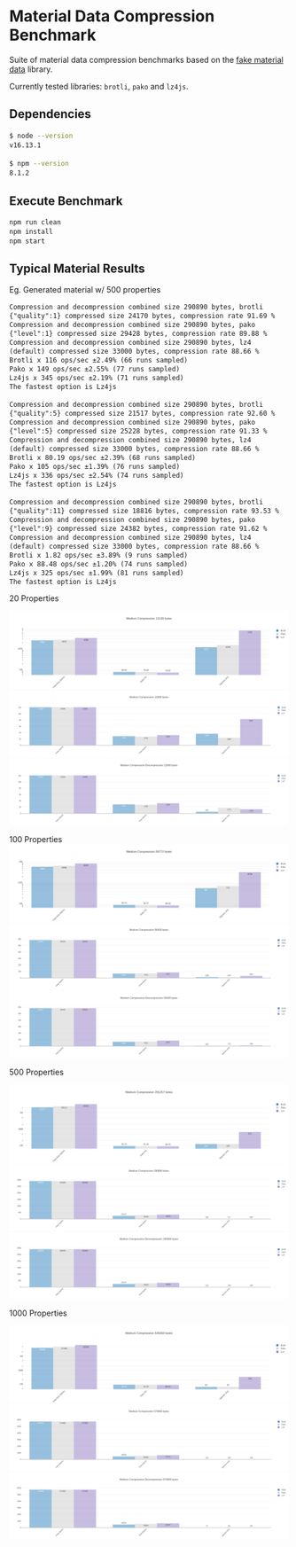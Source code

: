 # Material Data Compression Benchmark

Suite of material data compression benchmarks based on the [fake material data](https://github.com/dstanesc/fake-material-data) library.

Currently tested libraries: `brotli`, `pako` and `lz4js`.

## Dependencies

```sh
$ node --version
v16.13.1

$ npm --version
8.1.2
```

## Execute Benchmark

```sh
npm run clean
npm install
npm start
```

## Typical Material Results

Eg. Generated material w/ 500 properties
```
Compression and decompression combined size 290890 bytes, brotli {"quality":1} compressed size 24170 bytes, compression rate 91.69 %
Compression and decompression combined size 290890 bytes, pako {"level":1} compressed size 29428 bytes, compression rate 89.88 %
Compression and decompression combined size 290890 bytes, lz4 (default) compressed size 33000 bytes, compression rate 88.66 %
Brotli x 116 ops/sec ±2.49% (66 runs sampled)
Pako x 149 ops/sec ±2.55% (77 runs sampled)
Lz4js x 345 ops/sec ±2.19% (71 runs sampled)
The fastest option is Lz4js

Compression and decompression combined size 290890 bytes, brotli {"quality":5} compressed size 21517 bytes, compression rate 92.60 %
Compression and decompression combined size 290890 bytes, pako {"level":5} compressed size 25228 bytes, compression rate 91.33 %
Compression and decompression combined size 290890 bytes, lz4 (default) compressed size 33000 bytes, compression rate 88.66 %
Brotli x 80.19 ops/sec ±2.39% (68 runs sampled)
Pako x 105 ops/sec ±1.39% (76 runs sampled)
Lz4js x 336 ops/sec ±2.54% (74 runs sampled)
The fastest option is Lz4js

Compression and decompression combined size 290890 bytes, brotli {"quality":11} compressed size 18816 bytes, compression rate 93.53 %
Compression and decompression combined size 290890 bytes, pako {"level":9} compressed size 24382 bytes, compression rate 91.62 %
Compression and decompression combined size 290890 bytes, lz4 (default) compressed size 33000 bytes, compression rate 88.66 %
Brotli x 1.82 ops/sec ±3.89% (9 runs sampled)
Pako x 88.48 ops/sec ±1.20% (74 runs sampled)
Lz4js x 325 ops/sec ±1.99% (81 runs sampled)
The fastest option is Lz4js

```
20 Properties

![](./img/13126-medc-rate.png)
![](./img/12068-medc.png)
![](./img/12068-medcd.png)

100 Properties
![](/img/56772-medc-rate.png)
![](./img/58428-medc.png)
![](./img/58428-medcd.png)

500 Properties

![](./img/291257-medc-rate.png)
![](./img/290890-medc.png)
![](./img/290890-medcd.png)

1000 Properties

![](./img/545050-medc-rate.png)
![](./img/574660-medc.png)
![](./img/574660-medcd.png)


